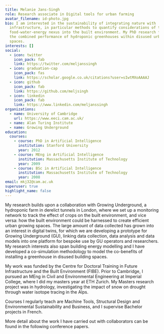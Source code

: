 ```yaml
---
title: Melanie Jans-Singh
role: Research associate in Digital tools for urban farming
avatar_filename: id-photo.jpg
bio: I am interested in the sustainability of integrating nature with
  infrastructure, in particular methods to quantify considerations of the
  food-water-energy nexus into the built environment. My PhD research focused on
  the combined performance of hydroponic greenhouses within disused urban
  spaces.
interests: []
social:
  - icon: twitter
    icon_pack: fab
    link: https://twitter.com/meljanssingh
  - icon: graduation-cap
    icon_pack: fas
    link: https://scholar.google.co.uk/citations?user=sIwtMXoAAAAJ
  - icon: github
    icon_pack: fab
    link: https://github.com/meljsingh
  - icon: linkedin
    icon_pack: fab
    link: https://www.linkedin.com/meljanssingh
organizations:
  - name: University of Cambridge
    url: https://www.eeci.cam.ac.uk/
  - name: Alan Turing Institute
  - name: Growing Underground
education:
  courses:
    - course: PhD in Artificial Intelligence
      institution: Stanford University
      year: 2012
    - course: MEng in Artificial Intelligence
      institution: Massachusetts Institute of Technology
      year: 2009
    - course: BSc in Artificial Intelligence
      institution: Massachusetts Institute of Technology
      year: 2008
email: mkj32@cam.ac.uk
superuser: true
highlight_name: false
---
```

<!--StartFragment-->

My research builds upon a collaboration with Growing Underground, a hydroponic farm in derelict tunnels in London, where we set up a monitoring network to track the effect of crops on the built environment, and vice versa: how the built environment could be harnessed to create efficient urban growing spaces. The large amount of data collected has grown into an interest in digital twins, for which we are developing a prototype for Growing Underground (GU), linking data collection, data analysis and data models into one platform for bespoke use by GU operators and researchers. My research interests also span building energy modelling and I have developed a co-simulation methodology to model the co-benefits of installing a greenhouse in disused building spaces.

My work was funded by the Centre for Doctoral Training in Future Infrastructure and the Built Environment (FIBE). Prior to Cambridge, I pursued an MEng in Civil and Environmental Engineering at Imperial College, where I did my masters year at ETH Zurich. My Masters research project was in hydrology, investigating the impact of snow on drought through water isotope tracing in the Alps.

Courses I regularly teach are Machine Tools, Structural Design and Environmental Sustainability and Business, and I supervise Bachelor projects in French.

More detail about the work I have carried out with collaborators can be found in the following conference papers.

<!--EndFragment-->